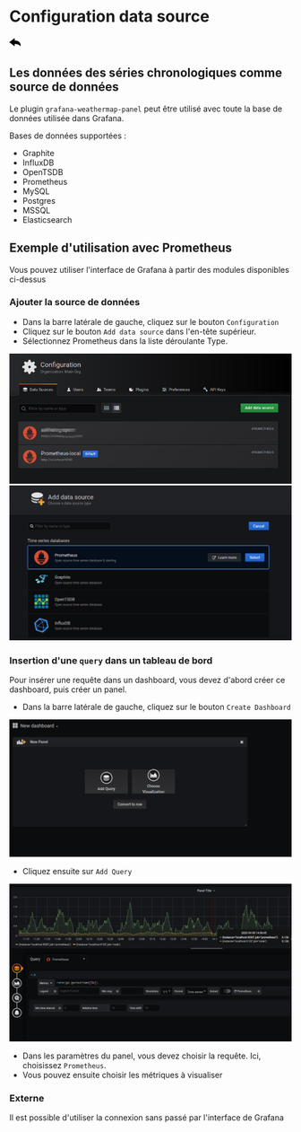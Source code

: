 
# Configuration data source
[![](../../screenshots/other/Go-back.png)](README.md)

## Les données des séries chronologiques comme source de données

Le plugin `grafana-weathermap-panel` peut être utilisé avec toute la base de données utilisée dans Grafana. 

Bases de données supportées :

- Graphite
- InfluxDB
- OpenTSDB
- Prometheus
- MySQL
- Postgres
- MSSQL 
- Elasticsearch



## Exemple d'utilisation avec Prometheus

Vous pouvez utiliser l'interface de Grafana à partir des modules disponibles ci-dessus

### Ajouter la source de données

- Dans la barre latérale de gauche, cliquez sur le bouton `Configuration`
- Cliquez sur le bouton `Add data source` dans l'en-tête supérieur.
- Sélectionnez Prometheus dans la liste déroulante Type.


![data source](../../screenshots/init/datasource.jpg)
![data source](../../screenshots/init/add-data-source.png)

### Insertion d'une `query` dans un tableau de bord

Pour insérer une requête dans un dashboard, vous devez d'abord créer ce dashboard, puis créer un panel.

- Dans la barre latérale de gauche, cliquez sur le bouton `Create Dashboard`

![data source](../../screenshots/init/New-dashboard.png)

- Cliquez ensuite sur `Add Query`


![query](../../screenshots/init/query.png)


- Dans les paramètres du panel, vous devez choisir la requête. Ici, choisissez `Prometheus`.
- Vous pouvez ensuite choisir les métriques à visualiser

### Externe

Il est possible d'utiliser la connexion sans passé par l'interface de Grafana











